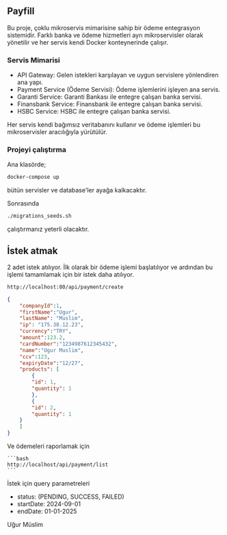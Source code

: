 
## Payfill

Bu proje, çoklu mikroservis mimarisine sahip bir ödeme entegrasyon sistemidir. Farklı banka ve ödeme hizmetleri ayrı mikroservisler olarak yönetilir ve her servis kendi Docker konteynerinde çalışır.

### Servis Mimarisi

- API Gateway: Gelen istekleri karşılayan ve uygun servislere yönlendiren ana yapı.
- Payment Service (Ödeme Servisi): Ödeme işlemlerini işleyen ana servis.
- Garanti Service: Garanti Bankası ile entegre çalışan banka servisi.
- Finansbank Service: Finansbank ile entegre çalışan banka servisi.
- HSBC Service: HSBC ile entegre çalışan banka servisi.

Her servis kendi bağımsız veritabanını kullanır ve ödeme işlemleri bu mikroservisler aracılığıyla yürütülür.

### Projeyi çalıştırma


Ana klasörde;

```bash
docker-compose up
```

bütün servisler ve database'ler ayağa kalkacaktır. 

Sonrasında

```bash
./migrations_seeds.sh
```

çalıştırmanız yeterli olacaktır.


## İstek atmak

2 adet istek atılıyor. İlk olarak bir ödeme işlemi başlatılıyor ve ardından bu işlemi tamamlamak için bir istek daha atılıyor.

```bash
http://localhost:80/api/payment/create
```

```json
{
	"companyId":1,
	"firstName":"Ugur",
	"lastName": "Muslim",
	"ip": "175.38.12.23",
	"currency":"TRY",
	"amount":123.2,
	"cardNumber":"1234987612345432",
	"name":"Ugur Muslim",
	"ccv":123,
	"expiryDate":"12/27",
	"products": [
		{
		"id": 1,
		"quantity": 1
		},
		{
		"id": 2,
		"quantity": 1
	}
	]
}
```

Ve ödemeleri raporlamak için
    
    ```bash
    http://localhost/api/payment/list
    ```
İstek için query parametreleri

- status: (PENDING, SUCCESS, FAILED)
- startDate: 2024-09-01
- endDate: 01-01-2025

Uğur Müslim

